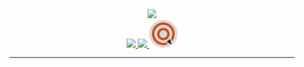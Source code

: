 <div id="header" align="center">
    <img src="https://media.giphy.com/media/3oKIPEqDGUULpEU0aQ/giphy.gif" width="300"/>
</div>

<div id="badges" align="center">
    <a href="https://spb.hh.ru/resume/2ef883e1ff07d6a4d50039ed1f334c5776324a">
        <img src="https://upload.wikimedia.org/wikipedia/commons/7/79/HeadHunter_logo.png" width="50" />
    </a>
    <a href="https://t.me/rodionov_se">
        <img src="https://upload.wikimedia.org/wikipedia/commons/8/82/Telegram_logo.svg" width="50" />
    </a>
    <a href="http://www.sql-ex.ru/certification/confirm.php?cert_id=A20538461">
        <img src="https://github.com/oldos-orwell/oldos-orwell/blob/main/image/sql-ex%20logo%20(1).png" width="50"/>
    </a>
</div>

---



<!--
**oldos-orwell/oldos-orwell** is a ✨ _special_ ✨ repository because its `README.md` (this file) appears on your GitHub profile.

Here are some ideas to get you started:

- 🔭 I’m currently working on ...
- 🌱 I’m currently learning ...
- 👯 I’m looking to collaborate on ...
- 🤔 I’m looking for help with ...
- 💬 Ask me about ...
- 📫 How to reach me: ...
- 😄 Pronouns: ...
- ⚡ Fun fact: ...
-->
